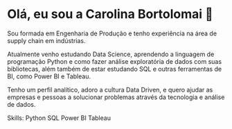 # Olá, eu sou a Carolina Bortolomai  👋

Sou formada em Engenharia de Produção e tenho experiência na área de supply chain em indústrias.

Atualmente venho estudando Data Science, aprendendo a linguagem de programação Python e como fazer análise exploratória de dados com suas bibliotecas, além também de estar estudando SQL e outras ferramentas de BI, como Power BI e Tableau.

Tenho um perfil analítico, adoro a cultura Data Driven, e quero ajudar as empresas e pessoas a solucionar problemas através da tecnologia e análise de dados.


Skills:
Python
SQL
Power BI
Tableau



<!--
**CarolinaBortolomai/CarolinaBortolomai** is a ✨ _special_ ✨ repository because its `README.md` (this file) appears on your GitHub profile.

Here are some ideas to get you started:

- 🔭 I’m currently working on ...
- 🌱 I’m currently learning ...
- 👯 I’m looking to collaborate on ...
- 🤔 I’m looking for help with ...
- 💬 Ask me about ...
- 📫 How to reach me: ...
- 😄 Pronouns: ...
- ⚡ Fun fact: ...
-->
